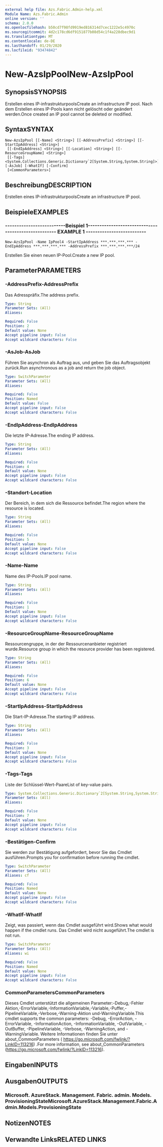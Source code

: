 ```yaml
---
external help file: Azs.Fabric.Admin-help.xml
Module Name: Azs.Fabric.Admin
online version: ''
schema: 2.0.0
ms.openlocfilehash: b50cd7f98fd9919ed816314d7cec1222e5c4970c
ms.sourcegitcommit: 4d2c178cd6df9151877b08d54c1f4a228dbec9d1
ms.translationtype: MT
ms.contentlocale: de-DE
ms.lasthandoff: 01/29/2020
ms.locfileid: "93474842"
---
```

# <span data-ttu-id="9debf-101">New-AzsIpPool</span><span class="sxs-lookup"><span data-stu-id="9debf-101">New-AzsIpPool</span></span>

## <span data-ttu-id="9debf-102">Synopsis</span><span class="sxs-lookup"><span data-stu-id="9debf-102">SYNOPSIS</span></span>
<span data-ttu-id="9debf-103">Erstellen eines IP-infrastrukturpools</span><span class="sxs-lookup"><span data-stu-id="9debf-103">Create an infrastructure IP pool.</span></span> <span data-ttu-id="9debf-104">Nach dem Erstellen eines IP-Pools kann nicht gelöscht oder geändert werden.</span><span class="sxs-lookup"><span data-stu-id="9debf-104">Once created an IP pool cannot be deleted or modified.</span></span>

## <span data-ttu-id="9debf-105">Syntax</span><span class="sxs-lookup"><span data-stu-id="9debf-105">SYNTAX</span></span>

```
New-AzsIpPool [[-Name] <String>] [[-AddressPrefix] <String>] [[-StartIpAddress] <String>]
 [[-EndIpAddress] <String>] [[-Location] <String>] [[-ResourceGroupName] <String>]
 [[-Tags] <System.Collections.Generic.Dictionary`2[System.String,System.String]>] [-AsJob] [-WhatIf] [-Confirm]
 [<CommonParameters>]
```

## <span data-ttu-id="9debf-106">Beschreibung</span><span class="sxs-lookup"><span data-stu-id="9debf-106">DESCRIPTION</span></span>
<span data-ttu-id="9debf-107">Erstellen eines IP-infrastrukturpools</span><span class="sxs-lookup"><span data-stu-id="9debf-107">Create an infrastructure IP pool.</span></span>

## <span data-ttu-id="9debf-108">Beispiele</span><span class="sxs-lookup"><span data-stu-id="9debf-108">EXAMPLES</span></span>

### <span data-ttu-id="9debf-109">--------------------------Beispiel 1--------------------------</span><span class="sxs-lookup"><span data-stu-id="9debf-109">-------------------------- EXAMPLE 1 --------------------------</span></span>
```
New-AzsIpPool -Name IpPool4 -StartIpAddress ***.***.***.*** -EndIpAddress ***.***.***.*** -AddressPrefix ***.***.***.***/24
```

<span data-ttu-id="9debf-110">Erstellen Sie einen neuen IP-Pool.</span><span class="sxs-lookup"><span data-stu-id="9debf-110">Create a new IP pool.</span></span>

## <span data-ttu-id="9debf-111">Parameter</span><span class="sxs-lookup"><span data-stu-id="9debf-111">PARAMETERS</span></span>

### <span data-ttu-id="9debf-112">-AddressPrefix</span><span class="sxs-lookup"><span data-stu-id="9debf-112">-AddressPrefix</span></span>
<span data-ttu-id="9debf-113">Das Adresspräfix.</span><span class="sxs-lookup"><span data-stu-id="9debf-113">The address prefix.</span></span>

```yaml
Type: String
Parameter Sets: (All)
Aliases: 

Required: False
Position: 2
Default value: None
Accept pipeline input: False
Accept wildcard characters: False
```

### <span data-ttu-id="9debf-114">-AsJob</span><span class="sxs-lookup"><span data-stu-id="9debf-114">-AsJob</span></span>
<span data-ttu-id="9debf-115">Führen Sie asynchron als Auftrag aus, und geben Sie das Auftragsobjekt zurück.</span><span class="sxs-lookup"><span data-stu-id="9debf-115">Run asynchronous as a job and return the job object.</span></span>

```yaml
Type: SwitchParameter
Parameter Sets: (All)
Aliases: 

Required: False
Position: Named
Default value: False
Accept pipeline input: False
Accept wildcard characters: False
```

### <span data-ttu-id="9debf-116">-EndIpAddress</span><span class="sxs-lookup"><span data-stu-id="9debf-116">-EndIpAddress</span></span>
<span data-ttu-id="9debf-117">Die letzte IP-Adresse.</span><span class="sxs-lookup"><span data-stu-id="9debf-117">The ending IP address.</span></span>

```yaml
Type: String
Parameter Sets: (All)
Aliases: 

Required: False
Position: 4
Default value: None
Accept pipeline input: False
Accept wildcard characters: False
```

### <span data-ttu-id="9debf-118">-Standort</span><span class="sxs-lookup"><span data-stu-id="9debf-118">-Location</span></span>
<span data-ttu-id="9debf-119">Der Bereich, in dem sich die Ressource befindet.</span><span class="sxs-lookup"><span data-stu-id="9debf-119">The region where the resource is located.</span></span>

```yaml
Type: String
Parameter Sets: (All)
Aliases: 

Required: False
Position: 5
Default value: None
Accept pipeline input: False
Accept wildcard characters: False
```

### <span data-ttu-id="9debf-120">-Name</span><span class="sxs-lookup"><span data-stu-id="9debf-120">-Name</span></span>
<span data-ttu-id="9debf-121">Name des IP-Pools.</span><span class="sxs-lookup"><span data-stu-id="9debf-121">IP pool name.</span></span>

```yaml
Type: String
Parameter Sets: (All)
Aliases: 

Required: False
Position: 1
Default value: None
Accept pipeline input: False
Accept wildcard characters: False
```

### <span data-ttu-id="9debf-122">-ResourceGroupName</span><span class="sxs-lookup"><span data-stu-id="9debf-122">-ResourceGroupName</span></span>
<span data-ttu-id="9debf-123">Ressourcengruppe, in der der Ressourcenanbieter registriert wurde.</span><span class="sxs-lookup"><span data-stu-id="9debf-123">Resource group in which the resource provider has been registered.</span></span>

```yaml
Type: String
Parameter Sets: (All)
Aliases: 

Required: False
Position: 6
Default value: None
Accept pipeline input: False
Accept wildcard characters: False
```

### <span data-ttu-id="9debf-124">-StartIpAddress</span><span class="sxs-lookup"><span data-stu-id="9debf-124">-StartIpAddress</span></span>
<span data-ttu-id="9debf-125">Die Start-IP-Adresse.</span><span class="sxs-lookup"><span data-stu-id="9debf-125">The starting IP address.</span></span>

```yaml
Type: String
Parameter Sets: (All)
Aliases: 

Required: False
Position: 3
Default value: None
Accept pipeline input: False
Accept wildcard characters: False
```

### <span data-ttu-id="9debf-126">-Tags</span><span class="sxs-lookup"><span data-stu-id="9debf-126">-Tags</span></span>
<span data-ttu-id="9debf-127">Liste der Schlüssel-Wert-Paare</span><span class="sxs-lookup"><span data-stu-id="9debf-127">List of key-value pairs.</span></span>

```yaml
Type: System.Collections.Generic.Dictionary`2[System.String,System.String]
Parameter Sets: (All)
Aliases: 

Required: False
Position: 7
Default value: None
Accept pipeline input: False
Accept wildcard characters: False
```

### <span data-ttu-id="9debf-128">-Bestätigen</span><span class="sxs-lookup"><span data-stu-id="9debf-128">-Confirm</span></span>
<span data-ttu-id="9debf-129">Sie werden zur Bestätigung aufgefordert, bevor Sie das Cmdlet ausführen.</span><span class="sxs-lookup"><span data-stu-id="9debf-129">Prompts you for confirmation before running the cmdlet.</span></span>

```yaml
Type: SwitchParameter
Parameter Sets: (All)
Aliases: cf

Required: False
Position: Named
Default value: None
Accept pipeline input: False
Accept wildcard characters: False
```

### <span data-ttu-id="9debf-130">-WhatIf</span><span class="sxs-lookup"><span data-stu-id="9debf-130">-WhatIf</span></span>
<span data-ttu-id="9debf-131">Zeigt, was passiert, wenn das Cmdlet ausgeführt wird.</span><span class="sxs-lookup"><span data-stu-id="9debf-131">Shows what would happen if the cmdlet runs.</span></span>
<span data-ttu-id="9debf-132">Das Cmdlet wird nicht ausgeführt.</span><span class="sxs-lookup"><span data-stu-id="9debf-132">The cmdlet is not run.</span></span>

```yaml
Type: SwitchParameter
Parameter Sets: (All)
Aliases: wi

Required: False
Position: Named
Default value: None
Accept pipeline input: False
Accept wildcard characters: False
```

### <span data-ttu-id="9debf-133">CommonParameters</span><span class="sxs-lookup"><span data-stu-id="9debf-133">CommonParameters</span></span>
<span data-ttu-id="9debf-134">Dieses Cmdlet unterstützt die allgemeinen Parameter:-Debug,-Fehler Aktion,-ErrorVariable,-InformationVariable,-Variable,-Puffer,-PipelineVariable,-Verbose,-Warning-Aktion und-WarningVariable.</span><span class="sxs-lookup"><span data-stu-id="9debf-134">This cmdlet supports the common parameters: -Debug, -ErrorAction, -ErrorVariable, -InformationAction, -InformationVariable, -OutVariable, -OutBuffer, -PipelineVariable, -Verbose, -WarningAction, and -WarningVariable.</span></span> <span data-ttu-id="9debf-135">Weitere Informationen finden Sie unter about_CommonParameters ( https://go.microsoft.com/fwlink/?LinkID=113216) .</span><span class="sxs-lookup"><span data-stu-id="9debf-135">For more information, see about_CommonParameters (https://go.microsoft.com/fwlink/?LinkID=113216).</span></span>

## <span data-ttu-id="9debf-136">Eingaben</span><span class="sxs-lookup"><span data-stu-id="9debf-136">INPUTS</span></span>

## <span data-ttu-id="9debf-137">Ausgaben</span><span class="sxs-lookup"><span data-stu-id="9debf-137">OUTPUTS</span></span>

### <span data-ttu-id="9debf-138">Microsoft. AzureStack. Management. Fabric. admin. Models. ProvisioningState</span><span class="sxs-lookup"><span data-stu-id="9debf-138">Microsoft.AzureStack.Management.Fabric.Admin.Models.ProvisioningState</span></span>

## <span data-ttu-id="9debf-139">Notizen</span><span class="sxs-lookup"><span data-stu-id="9debf-139">NOTES</span></span>

## <span data-ttu-id="9debf-140">Verwandte Links</span><span class="sxs-lookup"><span data-stu-id="9debf-140">RELATED LINKS</span></span>

